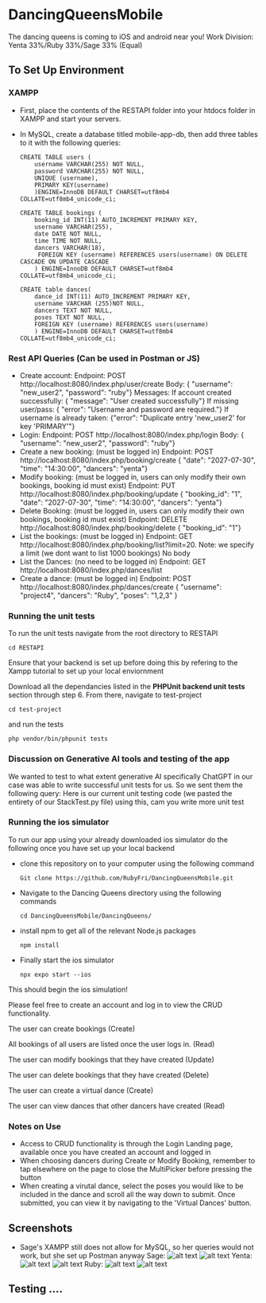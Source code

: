 # DancingQueensMobile
The dancing queens is coming to iOS and android near you!
Work Division: Yenta 33%/Ruby 33%/Sage 33% (Equal)


## To Set Up Environment

### XAMPP
- First, place the contents of the RESTAPI folder into your htdocs folder in XAMPP and start your servers.
- In MySQL, create a database titled mobile-app-db, then add three tables to it with the following queries:

    ```
    CREATE TABLE users (
	    username VARCHAR(255) NOT NULL,
	    password VARCHAR(255) NOT NULL,
	    UNIQUE (username),
	    PRIMARY KEY(username)
	    )ENGINE=InnoDB DEFAULT CHARSET=utf8mb4 COLLATE=utf8mb4_unicode_ci;

    CREATE TABLE bookings (
	    booking_id INT(11) AUTO_INCREMENT PRIMARY KEY,
	    username VARCHAR(255),
	    date DATE NOT NULL,
	    time TIME NOT NULL,
	    dancers VARCHAR(18),
	     FOREIGN KEY (username) REFERENCES users(username) ON DELETE CASCADE ON UPDATE CASCADE
	    ) ENGINE=InnoDB DEFAULT CHARSET=utf8mb4 COLLATE=utf8mb4_unicode_ci;

    CREATE table dances(
		dance_id INT(11) AUTO_INCREMENT PRIMARY KEY,
		username VARCHAR (255)NOT NULL,
		dancers TEXT NOT NULL,
		poses TEXT NOT NULL,
		FOREIGN KEY (username) REFERENCES users(username)
		) ENGINE=InnoDB DEFAULT CHARSET=utf8mb4 COLLATE=utf8mb4_unicode_ci;

    ```


### Rest API Queries (Can be used in Postman or JS)
- Create account:
    Endpoint: POST  http://localhost:8080/index.php/user/create
    Body: { "username": "new_user2",
                      "password": "ruby"}
    Messages: 
        If account created successfully:
            {   "message": "User created successfully"}
        If missing user/pass:
            {  "error": "Username and password are required."}
        If username is already taken: 
            {"error": "Duplicate entry 'new_user2' for key 'PRIMARY'"}
- Login:
    Endpoint: POST http://localhost:8080/index.php/login
    Body: { "username": "new_user2",
            "password": "ruby"}
- Create a new booking: (must be logged in)
    Endpoint: POST http://localhost:8080/index.php/booking/create
    {  "date": "2027-07-30",
       "time": "14:30:00",
       "dancers": "yenta"}
- Modify booking: (must be logged in, users can only modify their own bookings, booking id must exist) 
    Endpoint: PUT http://localhost:8080/index.php/booking/update
    {  "booking_id": "1",
       "date": "2027-07-30",
       "time": "14:30:00",
       "dancers": "yenta"}
- Delete Booking: (must be logged in, users can only modify their own bookings, booking id must exist) 
    Endpoint: DELETE http://localhost:8080/index.php/booking/delete
	{  "booking_id": "1"}
- List the bookings: (must be logged in)
    Endpoint: GET http://localhost:8080/index.php/booking/list?limit=20. Note: we specify a limit (we dont want to list 1000 bookings)
 	No body
- List the Dances: (no need to be logged in)
    Endpoint: GET http://localhost:8080/index.php/dances/list
- Create a dance: (must be logged in)
    Endpoint: POST http://localhost:8080/index.php/dances/create
	{ "username": "project4",
	   "dancers": "Ruby",
	   "poses": "1,2,3" }

### Running the unit tests
To run the unit tests navigate from the root directory to RESTAPI

```cd RESTAPI```

Ensure that your backend is set up before doing this by refering to the Xampp tutorial to set up your local enviornment

Download all the dependancies listed in the <strong> PHPUnit backend unit tests </strong> section through step 6.
From there, navigate to test-project

```cd test-project```

and run the tests 

```php vendor/bin/phpunit tests```

### Discussion on Generative AI tools and testing of the app

We wanted to test to what extent generative AI specifically ChatGPT in our case was able to write successful unit tests for us. So we sent them the following query: Here is our current unit testing code (we pasted the entirety of our StackTest.py file) using this, cam you write more unit test


### Running the ios simulator
To run our app using your already downloaded ios simulator do the following once you have set up your local backend
- clone this repository on to your computer using the following command

  ```Git clone https://github.com/RubyFri/DancingQueensMobile.git```
  
- Navigate to the Dancing Queens directory using the following commands

  ```cd DancingQueensMobile/DancingQueens/```
  
- install npm to get all of the relevant Node.js packages

   ```npm install```
  
- Finally start the ios simulator

   ```npx expo start --ios```

This should begin the ios simulation!



Please feel free to create an account and log in to view the CRUD functionality. 

The user can create bookings (Create)

All bookings of all users are listed once the user logs in. (Read)

The user can modify bookings that they have created (Update)

The user can delete bookings that they have created (Delete)

The user can create a virtual dance (Create)

The user can view dances that other dancers have created (Read)


### Notes on Use
- Access to CRUD functionality is through the Login Landing page, available once you have created an account and logged in
- When choosing dancers during Create or Modify Booking, remember to tap elsewhere on the page to close the MultiPicker before pressing the button
- When creating a virutal dance, select the poses you would like to be included in the dance and scroll all the way down to submit. Once submitted, you can view it by navigating to the 'Virtual Dances' button.


## Screenshots
- Sage's XAMPP still does not allow for MySQL, so her queries would not work, but she set up Postman anyway
Sage:
![alt text](get-screenshot-sage.png "Sage's Get Query")
![alt text](post-screenshot-sage.png "Sage's Post Query")
Yenta:
![alt text](get-screenshot-yenta.jpeg "Yenta's Get Query")
![alt text](post-screenshot-yenta.jpeg "Yenta's Post Query")
Ruby:
![alt text](RubyGet.jpg "Ruby's Get Query")
![alt text](RubyPost.png "Ruby's Get Query")

## Testing ....
